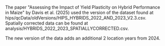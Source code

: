 The paper "Assessing the Impact of Yield Plasticity on Hybrid Performance in Maize" by Davis et al. (2025) used the version of the dataset found at hips/qcData/oldVersions/HIPS_HYBRIDS_2022_AND_2023_V2.3.csv. Spatially corrected data can be found at analysis/HYBRIDS_2022_2023_SPATIALLYCORRECTED.csv. 

The new version of the data adds an additional 2 location years from 2024. 
